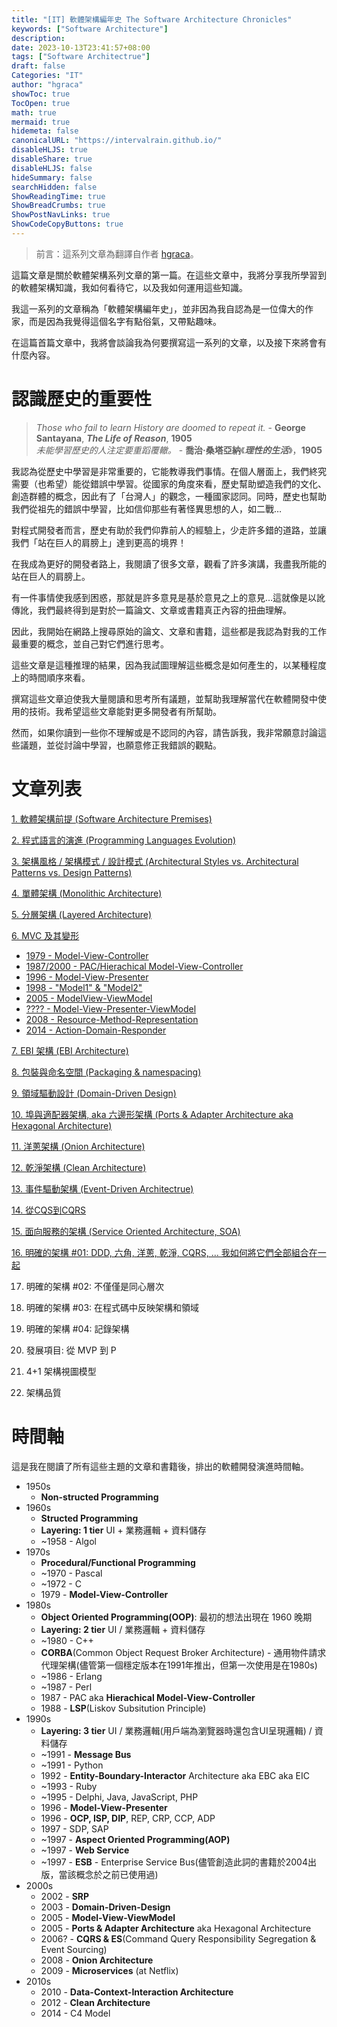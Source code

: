 ```yaml
---
title: "[IT] 軟體架構編年史 The Software Architecture Chronicles"
keywords: ["Software Architecture"]
description: 
date: 2023-10-13T23:41:57+08:00
tags: ["Software Architectrue"]
draft: false
Categories: "IT"
author: "hgraca"
showToc: true
TocOpen: true
math: true
mermaid: true
hidemeta: false
canonicalURL: "https://intervalrain.github.io/"
disableHLJS: true
disableShare: true
disableHLJS: false
hideSummary: false
searchHidden: false
ShowReadingTime: true
ShowBreadCrumbs: true
ShowPostNavLinks: true
ShowCodeCopyButtons: true
---
```

> 前言：這系列文章為翻譯自作者 [hgraca](https://herbertograca.com/2017/07/03/the-software-architecture-chronicles/)。

這篇文章是關於軟體架構系列文章的第一篇。在這些文章中，我將分享我所學習到的軟體架構知識，我如何看待它，以及我如何運用這些知識。

我這一系列的文章稱為「軟體架構編年史」，並非因為我自認為是一位偉大的作家，而是因為我覺得這個名字有點俗氣，又帶點趣味。

在這篇首篇文章中，我將會談論我為何要撰寫這一系列的文章，以及接下來將會有什麼內容。

# 認識歷史的重要性
> *Those who fail to learn History are doomed to repeat it.* - **George Santayana**, ***The Life of Reason***, **1905**  
> *未能學習歷史的人注定要重蹈覆轍。* - **喬治‧桑塔亞納**《***理性的生活***》，**1905**

我認為從歷史中學習是非常重要的，它能教導我們事情。在個人層面上，我們終究需要（也希望）能從錯誤中學習。從國家的角度來看，歷史幫助塑造我們的文化、創造群體的概念，因此有了「台灣人」的觀念，一種國家認同。同時，歷史也幫助我們從祖先的錯誤中學習，比如信仰那些有著怪異思想的人，如二戰…

對程式開發者而言，歷史有助於我們仰靠前人的經驗上，少走許多錯的道路，並讓我們「站在巨人的肩膀上」達到更高的境界！

在我成為更好的開發者路上，我閱讀了很多文章，觀看了許多演講，我盡我所能的站在巨人的肩膀上。

有一件事情使我感到困惑，那就是許多意見是基於意見之上的意見…這就像是以訛傳訛，我們最終得到是對於一篇論文、文章或書籍真正內容的扭曲理解。

因此，我開始在網路上搜尋原始的論文、文章和書籍，這些都是我認為對我的工作最重要的概念，並自己對它們進行思考。

這些文章是這種推理的結果，因為我試圖理解這些概念是如何產生的，以某種程度上的時間順序來看。

撰寫這些文章迫使我大量閱讀和思考所有議題，並幫助我理解當代在軟體開發中使用的技術。我希望這些文章能對更多開發者有所幫助。

然而，如果你讀到一些你不理解或是不認同的內容，請告訴我，我非常願意討論這些議題，並從討論中學習，也願意修正我錯誤的觀點。

# 文章列表
[1. 軟體架構前提 (Software Architecture Premises)](../software-architecture-premises)

[2. 程式語言的演進 (Programming Languages Evolution)](../programming-language-evolution)

[3. 架構風格 / 架構模式 / 設計模式 (Architectural Styles vs. Architectural Patterns vs. Design Patterns)]()

[4. 單體架構 (Monolithic Architecture)](../monolithic-architecture)

[5. 分層架構 (Layered Architecture)](../layered-architecture)

[6. MVC 及其變形](../mvc-and-its-variants)  
+ [1979 - Model-View-Controller](../mvc-and-its-variants/#1979---model-view-controller)
+ [1987/2000 - PAC/Hierachical Model-View-Controller](../mvc-and-its-variants/#19872000---pachierarchical-model-view-controller)
+ [1996 - Model-View-Presenter](../mvc-and-its-variants/#1996---model-view-presenter)
+ [1998 - "Model1" & "Model2"](../model-1-model-2/)
+ [2005 - ModelView-ViewModel](../mvc-and-its-variants/#2005---model-view-viewmodel)
+ [???? - Model-View-Presenter-ViewModel](../mvc-and-its-variants/#model-view-presenter-viewmodel)
+ [2008 - Resource-Method-Representation](../resource-method-representation/)
+ [2014 - Action-Domain-Responder](../action-domain-responder)

[7. EBI 架構 (EBI Architecture)](../ebi-architecture)

[8. 包裝與命名空間 (Packaging & namespacing)](../packaging-code)

[9. 領域驅動設計 (Domain-Driven Design)](../domain-driven-design)

[10. 埠與適配器架構, aka 六邊形架構 (Ports & Adapter Architecture aka Hexagonal Architecture)](../ports-adapters-architecture)

[11. 洋蔥架構 (Onion Architecture)](../onion-architecture)

[12. 乾淨架構 (Clean Architecture)](../clean-architecture)

[13. 事件驅動架構 (Event-Driven Architectrue)](../event-driven-architecture)

[14. 從CQS到CQRS](../from-cqs-to-cqrs)

[15. 面向服務的架構 (Service Oriented Architecture, SOA)](../service-oriented-architecture-soa)

[16. 明確的架構 #01: DDD, 六角, 洋蔥, 乾淨, CQRS, ... 我如何將它們全部組合在一起](../explicit-architecture-01-ddd-hexagonal-onion-clean-cqrs-how-i-put-it-all-together)

17. 明確的架構 #02: 不僅僅是同心層次

18. 明確的架構 #03: 在程式碼中反映架構和領域

19. 明確的架構 #04: 記錄架構

20. 發展項目: 從 MVP 到 P

21. 4+1 架構視圖模型

22. 架構品質

# 時間軸
這是我在閱讀了所有這些主題的文章和書籍後，排出的軟體開發演進時間軸。
+ 1950s
    + **Non-structed Programming**
+ 1960s
    + **Structed Programming**
    + **Layering: 1 tier** UI + 業務邏輯 + 資料儲存
    + ~1958 - Algol
+ 1970s
    + **Procedural/Functional Programming**
    + ~1970 - Pascal
    + ~1972 - C
    + 1979 - **Model-View-Controller**
+ 1980s
    + **Object Oriented Programming(OOP)**: 最初的想法出現在 1960 晚期
    + **Layering: 2 tier** UI / 業務邏輯 + 資料儲存
    + ~1980 - C++
    + **CORBA**(Common Object Request Broker Architecture) - 通用物件請求代理架構(儘管第一個穩定版本在1991年推出，但第一次使用是在1980s)
    + ~1986 - Erlang
    + ~1987 - Perl
    + 1987 - PAC aka **Hierachical Model-View-Controller**
    + 1988 - **LSP**(Liskov Subsitution Principle)
+ 1990s
    + **Layering: 3 tier** UI / 業務邏輯(用戶端為瀏覽器時還包含UI呈現邏輯) / 資料儲存
    + ~1991 - **Message Bus**
    + ~1991 - Python
    + 1992 - **Entity-Boundary-Interactor** Architecture aka EBC aka EIC
    + ~1993 - Ruby
    + ~1995 - Delphi, Java, JavaScript, PHP
    + 1996 - **Model-View-Presenter**
    + 1996 - **OCP, ISP, DIP**, REP, CRP, CCP, ADP
    + 1997 - SDP, SAP
    + ~1997 - **Aspect Oriented Programming(AOP)**
    + ~1997 - **Web Service**
    + ~1997 - **ESB** - Enterprise Service Bus(儘管創造此詞的書籍於2004出版，當該概念於之前已使用過)
+ 2000s
    + 2002 - **SRP**
    + 2003 - **Domain-Driven-Design**
    + 2005 - **Model-View-ViewModel**
    + 2005 - **Ports & Adapter Architecture** aka Hexagonal Architecture
    + 2006? - **CQRS & ES**(Command Query Responsibility Segregation & Event Sourcing)
    + 2008 - **Onion Architecture**
    + 2009 - **Microservices** (at Netflix)
+ 2010s
    + 2010 - **Data-Context-Interaction Architecture**
    + 2012 - **Clean Architecture**
    + 2014 - C4 Model


